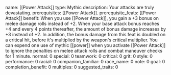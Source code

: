 name: [[Power Attack]]
type: Mythic
description: Your attacks are truly devastating.
prerequisites: [[Power Attack]].
prerequisite_feats: [[Power Attack]]
benefit: When you use [[Power Attack]], you gain a +3 bonus on melee damage rolls instead of +2. When your base attack bonus reaches +4 and every 4 points thereafter, the amount of bonus damage increases by +3 instead of +2. In addition, the bonus damage from this feat is doubled on a critical hit, before it's multiplied by the weapon's critical multiplier. You can expend one use of mythic [[power]] when you activate [[Power Attack]] to ignore the penalties on melee attack rolls and combat maneuver checks for 1 minute.
normal: 0
special: 0
teamwork: 0
critical: 0
grit: 0
style: 0
performance: 0
racial: 0
companion_familiar: 0
race_name: 0
note: 0
goal: 0
completion_benefit: 0
multiples: 0
suggested_traits: 0
